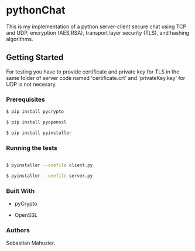 # pythonChat
This is my implementation of a python server-client secure chat using TCP and UDP, encryption (AES,RSA), transport layer security (TLS), and hashing algorithms. 

## Getting Started

For testing you have to provide certificate and private key for TLS in the same folder of server code named 'certificate.crt' and 'privateKey.key' for UDP is not necesary.


### Prerequisites
```sh
$ pip install pycrypto

$ pip install pyopenssl

$ pip install pyinstaller
```

### Running the tests
```sh

$ pyinstaller --onefile client.py

$ pyinstaller --onefile server.py

```

### Built With
* pyCrypto 

* OpenSSL

### Authors
Sebastian Mahuzier.
